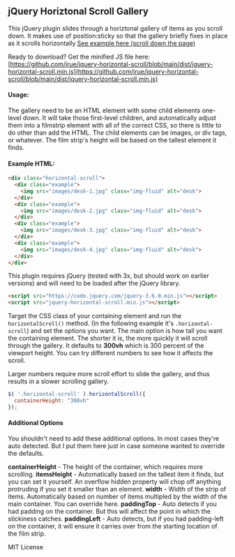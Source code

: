 jQuery Horiztonal Scroll Gallery
-----------------------------

This jQuery plugin slides through a horiztonal gallery of items as you scroll down. It makes use of position:sticky so that the gallery briefly fixes in place as it scrolls horizontally [See example here (scroll down the page)](https://jrue.github.io/jquery-horizontal-scroll/example/)

Ready to download? Get the minified JS file here:
[https://github.com/jrue/jquery-horizontal-scroll/blob/main/dist/jquery-horizontal-scroll.min.js](https://github.com/jrue/jquery-horizontal-scroll/blob/main/dist/jquery-horizontal-scroll.min.js)

#### Usage:

The gallery need to be an HTML element with some child elements one-level down. It will take those first-level children, and automatically adjust them into a filmstrip element with all of the correct CSS, so there is little to do other than add the HTML. The child elements can be images, or div tags, or whatever. The film strip's height will be based on the tallest element it finds. 


#### Example HTML:

```html
<div class="horizontal-scroll">
  <div class="example">
    <img src="images/desk-1.jpg" class="img-fluid" alt="desk">
  </div>
  <div class="example">
    <img src="images/desk-2.jpg" class="img-fluid" alt="desk">
  </div>
  <div class="example">
    <img src="images/desk-3.jpg" class="img-fluid" alt="desk">
  </div>
  <div class="example">
    <img src="images/desk-4.jpg" class="img-fluid" alt="desk">
  </div>
</div>
```

This plugin requires jQuery (tested with 3x, but should work on earlier versions) and will need to be loaded after the jQuery library. 

```html
<script src="https://code.jquery.com/jquery-3.6.0.min.js"></script>
<script src="jquery-horizontal-scroll.min.js"></script>
```

Target the CSS class of your containing element and run the `horizontalScroll()` method. (In the following example it's `.horizontal-scroll`) and set the options you want. The main option is how tall you want the containing element. The shorter it is, the more quickly it will scroll through the gallery. It defaults to **300vh** which is 300 percent of the viewport height. You can try different numbers to see how it affects the scroll. 

Larger numbers require more scroll effort to slide the gallery, and thus results in a slower scrolling gallery. 

```javascript
$( '.horizontal-scroll' ).horizontalScroll({
  containerHeight: "300vh"
});
```

#### Additional Options

You shouldn't need to add these additional options. In most cases they're auto detected. But I put them here just in case someone wanted to override the defaults. 

**containerHeight** - The height of the container, which requires more scrolling.
**itemsHeight** - Automatically based on the tallest item it finds, but you can set it yourself. An overflow hidden property will chop off anything protruding if you set it smaller than an element.
**width** - Width of the strip of items. Automatically based on number of items multipled by the width of the main container. You can override here.
**paddingTop** - Auto detects if you had padding on the container. But this will affect the point in which the stickiness catches.
**paddingLeft** - Auto detects, but if you had padding-left on the container, it will ensure it carries over from the starting location of the film strip.

MIT License
